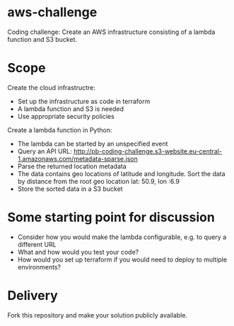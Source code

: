 # aws-challenge

Coding challenge: Create an AWS infrastructure consisting of a lambda function and S3 bucket.

# Scope
Create the cloud infrastructre:
- Set up the infrastructure as code in terraform
- A lambda function and S3 is needed
- Use appropriate security policies

Create a lambda function in Python:
- The lambda can be started by an unspecified event
- Query an API URL: http://pb-coding-challenge.s3-website.eu-central-1.amazonaws.com/metadata-sparse.json
- Parse the returned location metadata
- The data contains geo locations of latitude and longitude. Sort the data by distance from the root geo location lat: 50.9, lon :6.9
- Store the sorted data in a S3 bucket

# Some starting point for discussion
- Consider how you would make the lambda configurable, e.g. to query a different URL
- What and how would you test your code?
- How would you set up terraform if you would need to deploy to multiple environments?

# Delivery
Fork this repository and make your solution publicly available. 
